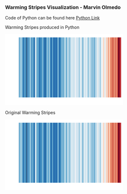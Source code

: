 ### Warming Stripes Visualization - Marvin Olmedo


Code of Python can be found here [Python Link](https://github.com/Marvin510/SelfStudyProject/blob/master/Python-Warming%20S%20-%20Replication.ipynb)

Warming Stripes produced in Python

![Mystripes][Pic]

Original Warming Stripes 


![originalstripes][Pic]




[Pic]:https://github.com/Marvin510/SelfStudyProject/blob/master/Warming%20Stripes.png
[Original]:http://www.climate-lab-book.ac.uk/files/2018/05/globalcore.png
